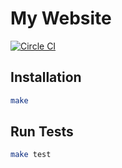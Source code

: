 # My Website

[![Circle CI](https://circleci.com/gh/RealOrangeOne/theorangeone.net.svg?style=svg)](https://circleci.com/gh/RealOrangeOne/theorangeone.net)

## Installation
```bash
make
```

## Run Tests
```bash
make test
```
